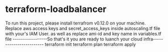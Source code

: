 # terraform-loadbalancer

To run this project, please install terrafrom v0.12.0 on your machine.
Replace aws access keys and secret_access_keys inside autoscaling.tf file with your's IAM User.
as well as replace ami-id and key name in variables.tf file
-----------------So that's it you are ready to luanch your cloud infra------------------------
terraform init
terraform plan
terraform apply
